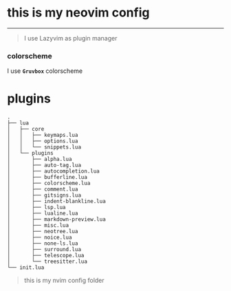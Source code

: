 # this is my neovim config

---

> I use Lazyvim as plugin manager

### colorscheme

I use **`Gruvbox`** colorscheme

# plugins

```
.
├── lua
│   ├── core
│   │   ├── keymaps.lua
│   │   ├── options.lua
│   │   └── snippets.lua
│   └── plugins
│       ├── alpha.lua
│       ├── auto-tag.lua
│       ├── autocompletion.lua
│       ├── bufferline.lua
│       ├── colorscheme.lua
│       ├── comment.lua
│       ├── gitsigns.lua
│       ├── indent-blankline.lua
│       ├── lsp.lua
│       ├── lualine.lua
│       ├── markdown-preview.lua
│       ├── misc.lua
│       ├── neotree.lua
│       ├── noice.lua
│       ├── none-ls.lua
│       ├── surround.lua
│       ├── telescope.lua
│       └── treesitter.lua
└── init.lua
```

> this is my nvim config folder
